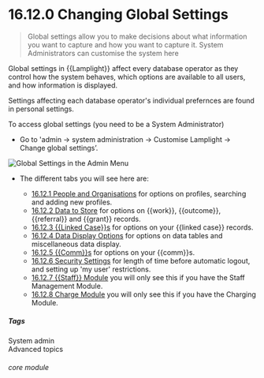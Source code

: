 # 16.12.0 Changing Global Settings

> Global settings allow you to make decisions about what information you want to capture and how you want to capture it. System Administrators can customise the system here



Global settings in {{Lamplight}} affect every database operator as they control how the system behaves, which options are available to all users, and how information is displayed.

Settings affecting each database operator's individual prefernces are found in personal settings.

To access global settings (you need to be a System Administrator)
- Go to 'admin -> system administration -> Customise Lamplight -> Change global settings’.

![Global Settings in the Admin Menu](16.12.0a.png)

- The different tabs you will see here are:

   - [16.12.1 People and Organisations](/help/index/p/16.12.1) for options on profiles, searching and adding new profiles.
   - [16.12.2 Data to Store](/help/index/p/16.12.2) for options on {{work}}, {{outcome}}, {{referral}} and {{grant}} records.
   - [16.12.3 {{Linked Case}}s](/help/index/p/16.12.3) for options on your {{linked case}} records.
   - [16.12.4 Data Display Options](/help/index/p/16.12.4) for options on data tables and miscellaneous data display.
   - [16.12.5 {{Comm}}s](/help/index/p/16.12.5) for options on your {{comm}}s.
   - [16.12.6 Security Settings](/help/index/p/16.12.6) for length of time before automatic logout, and setting up 'my user' restrictions.
   - [16.12.7 {{Staff}} Module](/help/index/p/16.12.7) you will only see this if you have the Staff Management Module.
   - [16.12.8 Charge Module](/help/index/p/16.12.8) you will only see this if you have the Charging Module.
 

##### Tags
System admin  
Advanced topics

###### core module

